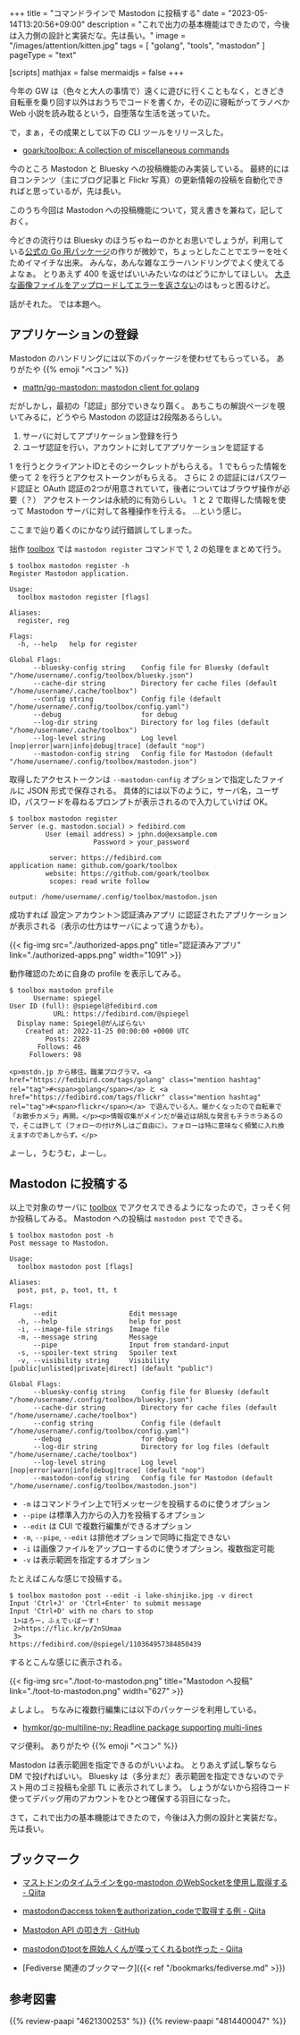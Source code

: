 +++
title = "コマンドラインで Mastodon に投稿する"
date =  "2023-05-14T13:20:56+09:00"
description = "これで出力の基本機能はできたので，今後は入力側の設計と実装だな。先は長い。"
image = "/images/attention/kitten.jpg"
tags = [ "golang", "tools", "mastodon" ]
pageType = "text"

[scripts]
  mathjax = false
  mermaidjs = false
+++

今年の GW は（色々と大人の事情で）遠くに遊びに行くこともなく，ときどき自転車を乗り回す以外はおうちでコードを書くか，その辺に寝転がってラノベか Web 小説を読み耽るという，自堕落な生活を送っていた。

で，まぁ，その成果として以下の CLI ツールをリリースした。

- [goark/toolbox: A collection of miscellaneous commands][toolbox]

今のところ Mastodon と Bluesky への投稿機能のみ実装している。
最終的には自コンテンツ（主にブログ記事と Flickr 写真）の更新情報の投稿を自動化できればと思っているが，先は長い。

このうち今回は Mastodon への投稿機能について，覚え書きを兼ねて，記しておく。

今どきの流行りは Bluesky のほうぢゃねーのかとお思いでしょうが，利用している[公式の Go 用パッケージ](https://github.com/bluesky-social/indigo "bluesky-social/indigo: Go source code for Bluesky's atproto services. NOT STABLE (yet)")の作りが微妙で，ちょっとしたことでエラーを吐くためイマイチな出来。
みんな，あんな雑なエラーハンドリングでよく使えてるよなぁ。
とりあえず 400 を返せばいいみたいなのはどうにかしてほしい。
[大きな画像ファイルをアップロードしてエラーを返さない](https://zenn.dev/username/articles/20230506-downsizing-images "画像ファイルのサイズを縮小したい")のはもっと困るけど。

話がそれた。
では本題へ。

## アプリケーションの登録

Mastodon のハンドリングには以下のパッケージを使わせてもらっている。
ありがたや {{% emoji "ペコン" %}}

- [mattn/go-mastodon: mastodon client for golang][mattn/go-mastodon]

だがしかし，最初の「認証」部分でいきなり躓く。
あちこちの解説ページを覗いてみるに，どうやら Mastodon の認証は2段階あるらしい。

1. サーバに対してアプリケーション登録を行う
2. ユーザ認証を行い，アカウントに対してアプリケーションを認証する

1 を行うとクライアントIDとそのシークレットがもらえる。
1 でもらった情報を使って 2 を行うとアクセストークンがもらえる。
さらに 2 の認証にはパスワード認証と OAuth 認証の2つが用意されていて，後者についてはブラウザ操作が必要（？）
アクセストークンは永続的に有効らしい。
1 と 2 で取得した情報を使って Mastodon サーバに対して各種操作を行える。
 ...という感じ。

ここまで辿り着くのにかなり試行錯誤してしまった。

拙作 [toolbox] では `mastodon register` コマンドで 1, 2 の処理をまとめて行う。

```text
$ toolbox mastodon register -h
Register Mastodon application.

Usage:
  toolbox mastodon register [flags]

Aliases:
  register, reg

Flags:
  -h, --help   help for register

Global Flags:
      --bluesky-config string    Config file for Bluesky (default "/home/username/.config/toolbox/bluesky.json")
      --cache-dir string         Directory for cache files (default "/home/username/.cache/toolbox")
      --config string            Config file (default "/home/username/.config/toolbox/config.yaml")
      --debug                    for debug
      --log-dir string           Directory for log files (default "/home/username/.cache/toolbox")
      --log-level string         Log level [nop|error|warn|info|debug|trace] (default "nop")
      --mastodon-config string   Config file for Mastodon (default "/home/username/.config/toolbox/mastodon.json")
```

取得したアクセストークンは `--mastodon-config` オプションで指定したファイルに JSON 形式で保存される。
具体的には以下のように，サーバ名，ユーザID，パスワードを尋ねるプロンプトが表示されるので入力していけば OK。

```text
$ toolbox mastodon register
Server (e.g. mastodon.social) > fedibird.com
         User (email address) > jphn.do@exsample.com
                     Password > your_password

          server: https://fedibird.com
application name: github.com/goark/toolbox
         website: https://github.com/goark/toolbox
          scopes: read write follow

output: /home/username/.config/toolbox/mastodon.json
```

成功すれば 設定＞アカウント＞認証済みアプリ に認証されたアプリケーションが表示される（表示の仕方はサーバによって違うかも）。

{{< fig-img src="./authorized-apps.png" title="認証済みアプリ" link="./authorized-apps.png" width="1091" >}}

動作確認のために自身の profile を表示してみる。

```text
$ toolbox mastodon profile
      Username: spiegel
User ID (full): @spiegel@fedibird.com
           URL: https://fedibird.com/@spiegel
  Display name: Spiegel@がんばらない
    Created at: 2022-11-25 00:00:00 +0000 UTC
         Posts: 2289
       Follows: 46
     Followers: 98

<p>mstdn.jp から移住。職業プログラマ。<a href="https://fedibird.com/tags/golang" class="mention hashtag" rel="tag">#<span>golang</span></a> と <a href="https://fedibird.com/tags/flickr" class="mention hashtag" rel="tag">#<span>flickr</span></a> で遊んでいる人。暖かくなったので自転車で「お散歩カメラ」再開。</p><p>情報収集がメインだが最近は胡乱な発言もチラホラあるので，そこは許して（フォローの付け外しはご自由に）。フォローは特に意味なく頻繁に入れ換えますのであしからず。</p>
```

よーし，うむうむ，よーし。

## Mastodon に投稿する

以上で対象のサーバに [toolbox] でアクセスできるようになったので，さっそく何か投稿してみる。
Mastodon への投稿は `mastodon post` でできる。

```text
$ toolbox mastodon post -h
Post message to Mastodon.

Usage:
  toolbox mastodon post [flags]

Aliases:
  post, pst, p, toot, tt, t

Flags:
      --edit                  Edit message
  -h, --help                  help for post
  -i, --image-file strings    Image file
  -m, --message string        Message
      --pipe                  Input from standard-input
  -s, --spoiler-text string   Spoiler text
  -v, --visibility string     Visibility [public|unlisted|private|direct] (default "public")

Global Flags:
      --bluesky-config string    Config file for Bluesky (default "/home/username/.config/toolbox/bluesky.json")
      --cache-dir string         Directory for cache files (default "/home/username/.cache/toolbox")
      --config string            Config file (default "/home/username/.config/toolbox/config.yaml")
      --debug                    for debug
      --log-dir string           Directory for log files (default "/home/username/.cache/toolbox")
      --log-level string         Log level [nop|error|warn|info|debug|trace] (default "nop")
      --mastodon-config string   Config file for Mastodon (default "/home/username/.config/toolbox/mastodon.json")
```

- `-m` はコマンドライン上で1行メッセージを投稿するのに使うオプション
- `--pipe` は標準入力からの入力を投稿するオプション
- `--edit` は CUI で複数行編集ができるオプション
- `-m`, `--pipe`, `--edit` は排他オプションで同時に指定できない
- `-i` は画像ファイルをアップローするのに使うオプション。複数指定可能
- `-v` は表示範囲を指定するオプション

たとえばこんな感じで投稿する。

```text
$ toolbox mastodon post --edit -i lake-shinjiko.jpg -v direct
Input 'Ctrl+J' or 'Ctrl+Enter' to submit message
Input 'Ctrl+D' with no chars to stop
 1>はろー，ふぇでぃばーす！
 2>https://flic.kr/p/2nSUmaa
 3>
https://fedibird.com/@spiegel/110364957384850439
```

するとこんな感じに表示される。

{{< fig-img src="./toot-to-mastodon.png" title="Mastodon へ投稿" link="./toot-to-mastodon.png" width="627" >}}

よしよし。
ちなみに複数行編集には以下のパッケージを利用している。

- [hymkor/go-multiline-ny: Readline package supporting multi-lines](https://github.com/hymkor/go-multiline-ny)

マジ便利。
ありがたや {{% emoji "ペコン" %}}

Mastodon は表示範囲を指定できるのがいいよね。
とりあえず試し撃ちなら DM で投げればいい。
Bluesky は（多分まだ）表示範囲を指定できないのでテスト用のゴミ投稿も全部 TL に表示されてしまう。
しょうがないから招待コード使ってデバッグ用のアカウントをひとつ確保する羽目になった。

さて，これで出力の基本機能はできたので，今後は入力側の設計と実装だな。
先は長い。

## ブックマーク

- [マストドンのタイムラインをgo-mastodon のWebSocketを使用し取得する - Qiita](https://qiita.com/S-YOU/items/cf677ae282bd6f38fbbb)
- [mastodonのaccess tokenをauthorization_codeで取得する例 - Qiita](https://qiita.com/civic/items/7358dc1c54ff8e71c326)
- [Mastodon API の叩き方 · GitHub](https://gist.github.com/okapies/eab5c6fc217e914ed0cac6c944384e4d)
- [mastodonのtootを原始人くんが喋ってくれるbot作った - Qiita](https://qiita.com/shinderuman@github/items/c96161caa65c6a9e8ffc)

- [Fediverse 関連のブックマーク]({{< ref "/bookmarks/fediverse.md" >}})

## 参考図書

{{% review-paapi "4621300253" %}} <!-- プログラミング言語Go -->
{{% review-paapi "4814400047" %}} <!-- 初めてのGo言語 -->

[toolbox]: https://github.com/goark/toolbox "goark/toolbox: A collection of miscellaneous commands"
[mattn/go-mastodon]: https://github.com/mattn/go-mastodon "mattn/go-mastodon: mastodon client for golang"
<!-- eof -->
